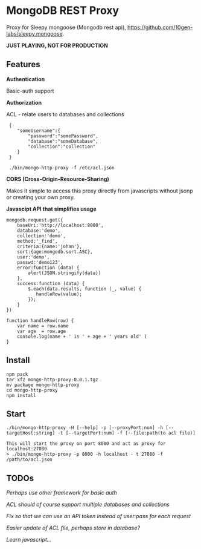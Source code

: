 # MongoDB REST Proxy

Proxy for Sleepy mongoose (Mongodb rest api), https://github.com/10gen-labs/sleepy.mongoose.

**JUST PLAYING, NOT FOR PRODUCTION**


## Features

**Authentication**

Basic-auth support

**Authorization**

ACL - relate users to databases and collections

     {
     	"someUsername":{
     	    "password":"somePassword",
     	    "database":"someDatabase",
     	    "collection":"collection"
     	}
     }
     
     ./bin/mongo-http-proxy -f /etc/acl.json

**CORS (Cross-Origin-Resource-Sharing)**

Makes it simple to access this proxy directly from javascripts without jsonp or creating your own proxy.

**Javascipt API that simplifies usage**

    mongodb.request.get({
        baseUri:'http://localhost:8000',
        database:'demo',
        collection:'demo',
        method:'_find',
        criteria:{name:'johan'},
        sort:{age:mongodb.sort.ASC},
        user:'demo',
        passwd:'demo123',
        error:function (data) {
            alert(JSON.stringify(data))
        },
        success:function (data) {
            $.each(data.results, function (_, value) {
               handleRow(value);
            });
        }
    })

    function handleRow(row) {
        var name = row.name
        var age  = row.age
        console.log(name + ' is ' + age + ' years old' )
    }
    
## Install

    npm pack
    tar xfz mongo-http-proxy-0.0.1.tgz
    mv package mongo-http-proxy
    cd mongo-http-proxy
    npm install

## Start

    ./bin/mongo-http-proxy -H [--help] -p [--proxyPort:num] -h [--targetHost:string] -t [--targetPort:num] -f [--file:path(to acl file)]
    
    This will start the proxy on port 8000 and act as proxy for localhost:27080
    > ./bin/mongo-http-proxy -p 8000 -h localhost - t 27080 -f /path/to/acl.json
    
## TODOs

*Perhaps use other framework for basic auth*

*ACL should of course support multiple databases and collections*

*Fix so that we can use an API token instead of user:pass for each request*

*Easier update of ACL file, perhaps store in database?*

*Learn javascript...*
